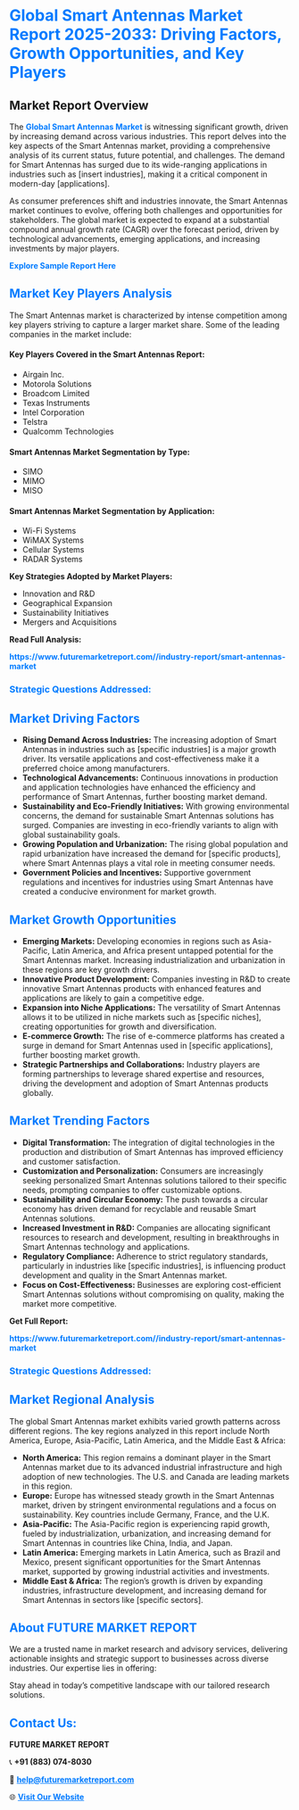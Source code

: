 <h1 style="color: #007BFF;">Global Smart Antennas Market Report 2025-2033: Driving Factors, Growth Opportunities, and Key Players</h1>

<section id="overview">
<h2>Market Report Overview</h2>
<p>The <a href="https://www.futuremarketreport.com//industry-report/smart-antennas-market" style="color: #007BFF; text-decoration: none;"><strong>Global Smart Antennas Market</strong></a> is witnessing significant growth, driven by increasing demand across various industries. This report delves into the key aspects of the Smart Antennas market, providing a comprehensive analysis of its current status, future potential, and challenges. The demand for Smart Antennas has surged due to its wide-ranging applications in industries such as [insert industries], making it a critical component in modern-day [applications].</p>
<p>As consumer preferences shift and industries innovate, the Smart Antennas market continues to evolve, offering both challenges and opportunities for stakeholders. The global market is expected to expand at a substantial compound annual growth rate (CAGR) over the forecast period, driven by technological advancements, emerging applications, and increasing investments by major players.</p>
</section>

<section id="overview">
<p><a href="https://www.futuremarketreport.com//request-sample/reportId=82606" style="color: #007BFF; text-decoration: none;"><strong>Explore Sample Report Here</strong></a></p>
</section>

<section id="key-players">
<h2 style="color: #007BFF;">Market Key Players Analysis</h2>
<p>The Smart Antennas market is characterized by intense competition among key players striving to capture a larger market share. Some of the leading companies in the market include:</p>
<h4>Key Players Covered in the Smart Antennas Report:</h4>
<ul><li>Airgain Inc.</li><li>Motorola Solutions</li><li>Broadcom Limited</li><li>Texas Instruments</li><li>Intel Corporation</li><li>Telstra</li><li>Qualcomm Technologies</li></ul>
<h4>Smart Antennas Market Segmentation by Type:</h4>
<ul><li>SIMO</li><li>MIMO</li><li>MISO</li></ul>

<h4>Smart Antennas Market Segmentation by Application:</h4>
<ul><li>Wi-Fi Systems</li><li>WiMAX Systems</li><li>Cellular Systems</li><li>RADAR Systems</li></ul>
<p><strong>Key Strategies Adopted by Market Players:</strong></p>
<ul>
<li>Innovation and R&D</li>
<li>Geographical Expansion</li>
<li>Sustainability Initiatives</li>
<li>Mergers and Acquisitions</li>
</ul>
</section>

<section>
<p><strong>Read Full Analysis: </strong></p><a href="https://www.futuremarketreport.com//industry-report/smart-antennas-market" style="color: #007BFF; text-decoration: none;"><strong>https://www.futuremarketreport.com//industry-report/smart-antennas-market</strong></a>
<h3 style="color: #007BFF;">Strategic Questions Addressed:</h3>
</section>

<section id="driving-factors">
<h2 style="color: #007BFF;">Market Driving Factors</h2>
<ul>
<li><strong>Rising Demand Across Industries:</strong> The increasing adoption of Smart Antennas in industries such as [specific industries] is a major growth driver. Its versatile applications and cost-effectiveness make it a preferred choice among manufacturers.</li>
<li><strong>Technological Advancements:</strong> Continuous innovations in production and application technologies have enhanced the efficiency and performance of Smart Antennas, further boosting market demand.</li>
<li><strong>Sustainability and Eco-Friendly Initiatives:</strong> With growing environmental concerns, the demand for sustainable Smart Antennas solutions has surged. Companies are investing in eco-friendly variants to align with global sustainability goals.</li>
<li><strong>Growing Population and Urbanization:</strong> The rising global population and rapid urbanization have increased the demand for [specific products], where Smart Antennas plays a vital role in meeting consumer needs.</li>
<li><strong>Government Policies and Incentives:</strong> Supportive government regulations and incentives for industries using Smart Antennas have created a conducive environment for market growth.</li>
</ul>
</section>

<section id="growth-opportunities">
<h2 style="color: #007BFF;">Market Growth Opportunities</h2>
<ul>
<li><strong>Emerging Markets:</strong> Developing economies in regions such as Asia-Pacific, Latin America, and Africa present untapped potential for the Smart Antennas market. Increasing industrialization and urbanization in these regions are key growth drivers.</li>
<li><strong>Innovative Product Development:</strong> Companies investing in R&D to create innovative Smart Antennas products with enhanced features and applications are likely to gain a competitive edge.</li>
<li><strong>Expansion into Niche Applications:</strong> The versatility of Smart Antennas allows it to be utilized in niche markets such as [specific niches], creating opportunities for growth and diversification.</li>
<li><strong>E-commerce Growth:</strong> The rise of e-commerce platforms has created a surge in demand for Smart Antennas used in [specific applications], further boosting market growth.</li>
<li><strong>Strategic Partnerships and Collaborations:</strong> Industry players are forming partnerships to leverage shared expertise and resources, driving the development and adoption of Smart Antennas products globally.</li>
</ul>
</section>

<section id="trending-factors">
<h2 style="color: #007BFF;">Market Trending Factors</h2>
<ul>
<li><strong>Digital Transformation:</strong> The integration of digital technologies in the production and distribution of Smart Antennas has improved efficiency and customer satisfaction.</li>
<li><strong>Customization and Personalization:</strong> Consumers are increasingly seeking personalized Smart Antennas solutions tailored to their specific needs, prompting companies to offer customizable options.</li>
<li><strong>Sustainability and Circular Economy:</strong> The push towards a circular economy has driven demand for recyclable and reusable Smart Antennas solutions.</li>
<li><strong>Increased Investment in R&D:</strong> Companies are allocating significant resources to research and development, resulting in breakthroughs in Smart Antennas technology and applications.</li>
<li><strong>Regulatory Compliance:</strong> Adherence to strict regulatory standards, particularly in industries like [specific industries], is influencing product development and quality in the Smart Antennas market.</li>
<li><strong>Focus on Cost-Effectiveness:</strong> Businesses are exploring cost-efficient Smart Antennas solutions without compromising on quality, making the market more competitive.</li>
</ul>
</section>

<section>
<p><strong>Get Full Report: </strong></p><a href="https://www.futuremarketreport.com//industry-report/smart-antennas-market" style="color: #007BFF; text-decoration: none;"><strong>https://www.futuremarketreport.com//industry-report/smart-antennas-market</strong></a>
<h3 style="color: #007BFF;">Strategic Questions Addressed:</h3>
</section>


<section id="regional-analysis">
<h2 style="color: #007BFF;">Market Regional Analysis</h2>
<p>The global Smart Antennas market exhibits varied growth patterns across different regions. The key regions analyzed in this report include North America, Europe, Asia-Pacific, Latin America, and the Middle East & Africa:</p>
<ul>
<li><strong>North America:</strong> This region remains a dominant player in the Smart Antennas market due to its advanced industrial infrastructure and high adoption of new technologies. The U.S. and Canada are leading markets in this region.</li>
<li><strong>Europe:</strong> Europe has witnessed steady growth in the Smart Antennas market, driven by stringent environmental regulations and a focus on sustainability. Key countries include Germany, France, and the U.K.</li>
<li><strong>Asia-Pacific:</strong> The Asia-Pacific region is experiencing rapid growth, fueled by industrialization, urbanization, and increasing demand for Smart Antennas in countries like China, India, and Japan.</li>
<li><strong>Latin America:</strong> Emerging markets in Latin America, such as Brazil and Mexico, present significant opportunities for the Smart Antennas market, supported by growing industrial activities and investments.</li>
<li><strong>Middle East & Africa:</strong> The region’s growth is driven by expanding industries, infrastructure development, and increasing demand for Smart Antennas in sectors like [specific sectors].</li>
</ul>
</section>

<footer>
<h2 style="color: #007BFF;">About FUTURE MARKET REPORT</h2>
<p>We are a trusted name in market research and advisory services, delivering actionable insights and strategic support to businesses across diverse industries. Our expertise lies in offering:</p>

<p>Stay ahead in today’s competitive landscape with our tailored research solutions.</p>

<h2 style="color: #007BFF;">Contact Us:</h2>
<p><strong>FUTURE MARKET REPORT</strong></p>
<p>📞 <strong>+91 (883) 074-8030</strong></p>
<p>📧 <strong><a href="mailto:help@futuremarketreport.com" style="color: #007BFF;">help@futuremarketreport.com</a></strong></p>
<p>🌐 <strong><a href="https://www.futuremarketreport.com/" style="color: #007BFF;">Visit Our Website</a></strong></p>
</footer>